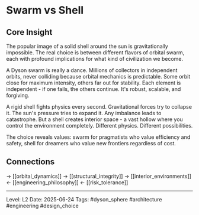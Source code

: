 # Swarm vs Shell

## Core Insight
The popular image of a solid shell around the sun is gravitationally impossible. The real choice is between different flavors of orbital swarm, each with profound implications for what kind of civilization we become.

A Dyson swarm is really a dance. Millions of collectors in independent orbits, never colliding because orbital mechanics is predictable. Some orbit close for maximum intensity, others far out for stability. Each element is independent - if one fails, the others continue. It's robust, scalable, and forgiving.

A rigid shell fights physics every second. Gravitational forces try to collapse it. The sun's pressure tries to expand it. Any imbalance leads to catastrophe. But a shell creates interior space - a vast hollow where you control the environment completely. Different physics. Different possibilities.

The choice reveals values: swarm for pragmatists who value efficiency and safety, shell for dreamers who value new frontiers regardless of cost.

## Connections
→ [[orbital_dynamics]]
→ [[structural_integrity]]
→ [[interior_environments]]
← [[engineering_philosophy]]
← [[risk_tolerance]]

---
Level: L2
Date: 2025-06-24
Tags: #dyson_sphere #architecture #engineering #design_choice